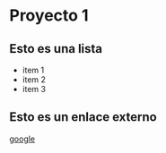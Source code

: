 # Proyecto 1
## Esto es una lista
* item 1
* item 2
* item 3
## Esto es un enlace externo
[google](http://www.google.es)